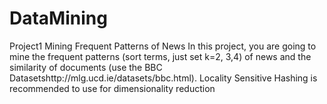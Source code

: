 # DataMining
Project1
Mining Frequent Patterns of News
In this project, you are going to mine the frequent patterns (sort terms, just set k=2,
3,4) of news and the similarity of documents (use the BBC Datasetshttp://mlg.ucd.ie/datasets/bbc.html). 
Locality Sensitive Hashing is recommended to use for dimensionality reduction

